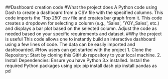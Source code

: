##Dashboard creation code
#What the project does
A Python code using Dash to create a dashboard from a CSV file with the specified columns. This code imports the 'Top 250' csv file and creates bar graph from it. This code creates a dropdown for selecting a column (e.g., 'Sales', 'YOY_Sales', etc.) and displays a bar plot based on the selected column. Adjust the code as needed based on your specific requirements and dataset.
#Why the project is useful
This code allows one to instantly build an interactive dashboard using a few lines of code. The data can be easily imported and dashboarded.
#How users can get started with the project
	1. Clone the Repository: Start by cloning this GitHub repository to your local machine.
	2. Install Dependencies: Ensure you have Python 3.x installed. Install the required Python packages using pip:
pip install dash
pip install pandas as pd
